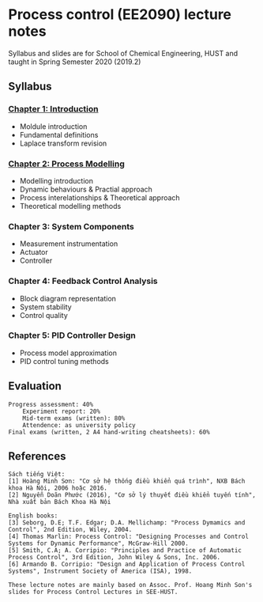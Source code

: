 # Process control (EE2090) lecture notes
Syllabus and slides are for School of Chemical Engineering, HUST and taught in Spring Semester 2020 (2019.2)

[comment]: <> (# Chú ý: sinh viên được sử dụng tài liệu là 2 tờ A4 viết tay khi làm bài thi cuối kỳ. **Không được sử dụng tài liệu photo, nếu sử dụng sẽ bị thu bài làm và mời ra khỏi phòng thi!**)

<!---
## Nội dung ôn tập cuối kỳ: 
**(Không sử dụng tài liệu khi thi cuối kỳ. Tuy nhiên sinh viên có thể chuẩn bị 2 tờ A4 viết tay (không sử dụng tài liệu photo), nếu được sử dụng khi làm bài sẽ có thông báo sau)**
* Chương 1: 
    * Nhận biết các biến quá trình
    * Hiểu và phân tích lưu đồ P&ID
* Chương 2:
    * Viết phương trình động học
* Chương 2 & 3:
    * Xác định hàm truyền đạt của đối tượng, hàm truyền đạt của van và thiết bị đo
    * Kiểu tác động của van (van đóng an toàn, mở an toàn)
* Chương 4:git
    * Sơ đồ khối của hệ điều khiển phản hồi với đầy đủ các thành phần (kết hợp với nội dung chương 3)
    * Khảo sát tính ổn định của hệ thống
* Chương 5:
    * Cấu trúc của bộ điều khiển P, PI, PID; ảnh hưởng của các thông số của bộ điều khiển lên hệ thống và cách chỉnh định
    * Xấp xỉ mô hình bậc cao về bậc thấp (mô hình bậc nhất, bậc 2 có trễ) sử dụng quy tắc luật chia đôi
    * Thiết kế bộ điều khiển theo mô hình mẫu
-->

## Syllabus
### [Chapter 1: Introduction](https://github.com/hoangducchinh/process_control_lectures/blob/master/C1_Introduction.pdf)

* Moldule introduction
* Fundamental definitions
* Laplace transform revision

<!-- ### Chapter 2: Process Modelling -->
### [Chapter 2: Process Modelling](https://github.com/hoangducchinh/process_control_lectures/blob/master/C2_Process_Model.pdf)

* Modelling introduction
* Dynamic behaviours & Practial approach
* Process interelationships & Theoretical approach
* Theoretical modelling methods

### Chapter 3: System Components
<!-- ### [Chapter 3: System Components](https://github.com/hoangducchinh/process_control_lectures/blob/master/C3_System_Components.pdf) -->

* Measurement instrumentation
* Actuator
* Controller

### Chapter 4: Feedback Control Analysis
<!-- ### [Chapter 4: Feedback Control Analysis](https://github.com/hoangducchinh/process_control_lectures/blob/master/C4_Feedback_Control_Analysis_updated.pdf) -->

* Block diagram representation
* System stability
* Control quality

### Chapter 5: PID Controller Design
<!-- ### [Chapter 5: PID Controller Design](https://github.com/hoangducchinh/process_control_lectures/blob/master/C5_PID_Tuning.pdf)-->

* Process model approximation
* PID control tuning methods

## Evaluation

    Progress assessment: 40% 
        Experiment report: 20%
        Mid-term exams (written): 80%
        Attendence: as university policy
    Final exams (written, 2 A4 hand-writing cheatsheets): 60%

## References
	
    Sách tiếng Việt:
    [1] Hoàng Minh Sơn: "Cơ sở hệ thống điều khiển quá trình", NXB Bách khoa Hà Nội, 2006 hoặc 2016.
    [2] Nguyễn Doãn Phước (2016), "Cơ sở lý thuyết điều khiển tuyến tính", Nhà xuất bản Bách Khoa Hà Nội

    English books:
    [3] Seborg, D.E; T.F. Edgar; D.A. Mellichamp: "Process Dymamics and Control", 2nd Edition, Wiley, 2004.
    [4] Thomas Marlin: Process Control: "Designing Processes and Control Systems for Dynamic Performance", McGraw-Hill 2000. 
    [5] Smith, C.A; A. Corripio: "Principles and Practice of Automatic Process Control", 3rd Edition, John Wiley & Sons, Inc. 2006.
    [6] Armando B. Corripio: "Design and Application of Process Control Systems", Instrument Society of America (ISA), 1998.
	
	These lecture notes are mainly based on Assoc. Prof. Hoang Minh Son's slides for Process Control Lectures in SEE-HUST.
